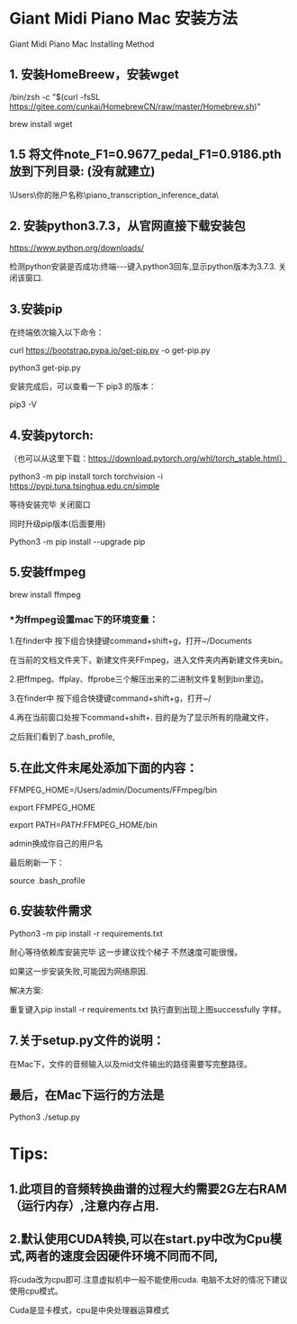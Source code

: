 # Giant Midi Piano Mac 安装方法

Giant Midi Piano Mac Installing Method



## 1. 安装HomeBreew，安装wget

/bin/zsh -c "$(curl -fsSL https://gitee.com/cunkai/HomebrewCN/raw/master/Homebrew.sh)"

brew install wget



## 1.5 将文件note_F1=0.9677_pedal_F1=0.9186.pth放到下列目录: (没有就建立)
\Users\你的账户名称\piano_transcription_inference_data\


## 2. 安装python3.7.3，从官网直接下载安装包

https://www.python.org/downloads/

检测python安装是否成功:终端---键入python3回车,显示python版本为3.7.3. 关闭该窗口.



## 3.安装pip


在终端依次输入以下命令：

curl https://bootstrap.pypa.io/get-pip.py -o get-pip.py

python3 get-pip.py

安装完成后，可以查看一下 pip3 的版本：

pip3 -V


## 4.安装pytorch:

（也可以从这里下载：https://download.pytorch.org/whl/torch_stable.html）

python3 -m pip install torch torchvision -i https://pypi.tuna.tsinghua.edu.cn/simple

等待安装完毕 关闭窗口

同时升级pip版本(后面要用)

Python3 -m pip install --upgrade pip


## 5.安装ffmpeg

brew install ffmpeg


### *为ffmpeg设置mac下的环境变量：

1.在finder中 按下组合快捷键command+shift+g，打开~/Documents 


在当前的文档文件夹下，新建文件夹FFmpeg，进入文件夹内再新建文件夹bin。

2.把ffmpeg、ffplay、ffprobe三个解压出来的二进制文件复制到bin里边。

3.在finder中 按下组合快捷键command+shift+g，打开~/

4.再在当前窗口处按下command+shift+. 目的是为了显示所有的隐藏文件，

之后我们看到了.bash_profile,

## 5.在此文件末尾处添加下面的内容：

FFMPEG_HOME=/Users/admin/Documents/FFmpeg/bin

export FFMPEG_HOME

export PATH=$PATH:$FFMPEG_HOME/bin

admin换成你自己的用户名

最后刷新一下：

source .bash_profile


## 6.安装软件需求

Python3 -m pip install -r requirements.txt

耐心等待依赖库安装完毕 这一步建议找个梯子 不然速度可能很慢。

如果这一步安装失败,可能因为网络原因.

解决方案:

重复键入pip install -r requirements.txt 执行直到出现上图successfully 字样。


## 7.关于setup.py文件的说明：

在Mac下，文件的音频输入以及mid文件输出的路径需要写完整路径。

## 最后，在Mac下运行的方法是
Python3 ./setup.py







# Tips:

## 1.此项目的音频转换曲谱的过程大约需要2G左右RAM（运行内存）,注意内存占用.

## 2.默认使用CUDA转换,可以在start.py中改为Cpu模式,两者的速度会因硬件环境不同而不同,
 
将cuda改为cpu即可.注意虚拟机中一般不能使用cuda.
电脑不太好的情况下建议使用cpu模式。

Cuda是显卡模式，cpu是中央处理器运算模式
